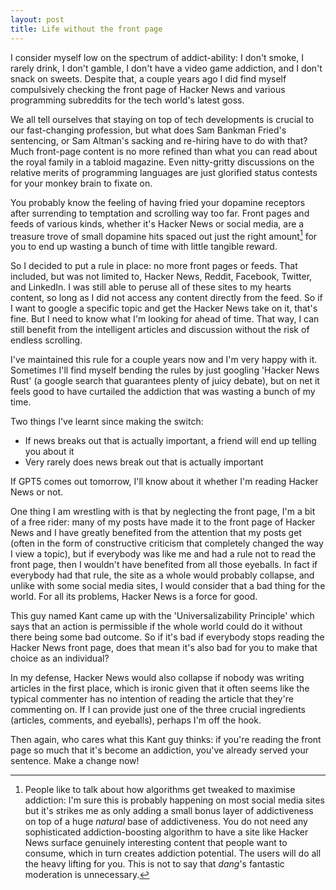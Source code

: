 ```yaml
---
layout: post
title: Life without the front page
---
```


I consider myself low on the spectrum of addict-ability: I don't smoke, I rarely drink, I don't gamble, I don't have a video game addiction, and I don't snack on sweets. Despite that, a couple years ago I did find myself compulsively checking the front page of Hacker News and various programming subreddits for the tech world's latest goss.

We all tell ourselves that staying on top of tech developments is crucial to our fast-changing profession, but what does Sam Bankman Fried's sentencing, or Sam Altman's sacking and re-hiring have to do with that? Much front-page content is no more refined than what you can read about the royal family in a tabloid magazine. Even nitty-gritty discussions on the relative merits of programming languages are just glorified status contests for your monkey brain to fixate on.

You probably know the feeling of having fried your dopamine receptors after surrending to temptation and scrolling way too far. Front pages and feeds of various kinds, whether it's Hacker News or social media, are a treasure trove of small dopamine hits spaced out just the right amount[^1] for you to end up wasting a bunch of time with little tangible reward.

So I decided to put a rule in place: no more front pages or feeds. That included, but was not limited to, Hacker News, Reddit, Facebook, Twitter, and LinkedIn. I was still able to peruse all of these sites to my hearts content, so long as I did not access any content directly from the feed. So if I want to google a specific topic and get the Hacker News take on it, that's fine. But I need to know what I'm looking for ahead of time. That way, I can still benefit from the intelligent articles and discussion without the risk of endless scrolling.

I've maintained this rule for a couple years now and I'm very happy with it. Sometimes I'll find myself bending the rules by just googling 'Hacker News Rust' (a google search that guarantees plenty of juicy debate), but on net it feels good to have curtailed the addiction that was wasting a bunch of my time.

Two things I've learnt since making the switch:

- If news breaks out that is actually important, a friend will end up telling you about it
- Very rarely does news break out that is actually important

If GPT5 comes out tomorrow, I'll know about it whether I'm reading Hacker News or not.

One thing I am wrestling with is that by neglecting the front page, I'm a bit of a free rider: many of my posts have made it to the front page of Hacker News and I have greatly benefited from the attention that my posts get (often in the form of constructive criticism that completely changed the way I view a topic), but if everybody was like me and had a rule not to read the front page, then I wouldn't have benefited from all those eyeballs. In fact if everybody had that rule, the site as a whole would probably collapse, and unlike with some social media sites, I would consider that a bad thing for the world. For all its problems, Hacker News is a force for good.

This guy named Kant came up with the 'Universalizability Principle' which says that an action is permissible if the whole world could do it without there being some bad outcome. So if it's bad if everybody stops reading the Hacker News front page, does that mean it's also bad for you to make that choice as an individual?

In my defense, Hacker News would also collapse if nobody was writing articles in the first place, which is ironic given that it often seems like the typical commenter has no intention of reading the article that they're commenting on. If I can provide just one of the three crucial ingredients (articles, comments, and eyeballs), perhaps I'm off the hook.

Then again, who cares what this Kant guy thinks: if you're reading the front page so much that it's become an addiction, you've already served your sentence. Make a change now!

[^1]: People like to talk about how algorithms get tweaked to maximise addiction: I'm sure this is probably happening on most social media sites but it's strikes me as only adding a small bonus layer of addictiveness on top of a huge _natural_ base of addictiveness. You do not need any sophisticated addiction-boosting algorithm to have a site like Hacker News surface genuinely interesting content that people want to consume, which in turn creates addiction potential. The users will do all the heavy lifting for you. This is not to say that _dang_'s fantastic moderation is unnecessary.
